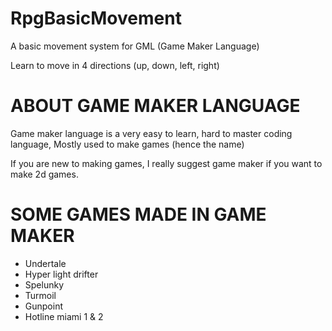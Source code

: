 # RpgBasicMovement
A basic movement system for GML (Game Maker Language)

Learn to move in 4 directions (up, down, left, right)

# ABOUT GAME MAKER LANGUAGE
Game maker language is a very easy to learn, hard to master coding language, Mostly used to make games (hence the name)

If you are new to making games, I really suggest game maker if you want to make 2d games.

# SOME GAMES MADE IN GAME MAKER
- Undertale
- Hyper light drifter
- Spelunky
- Turmoil
- Gunpoint
- Hotline miami 1 & 2
